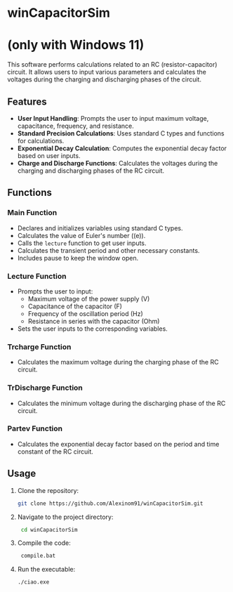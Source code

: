 # winCapacitorSim
# (only with Windows 11)

This software performs calculations related to an RC (resistor-capacitor) circuit. It allows users to input various parameters and calculates the voltages during the charging and discharging phases of the circuit.

## Features

- **User Input Handling**: Prompts the user to input maximum voltage, capacitance, frequency, and resistance.
- **Standard Precision Calculations**: Uses standard C types and functions for calculations.
- **Exponential Decay Calculation**: Computes the exponential decay factor based on user inputs.
- **Charge and Discharge Functions**: Calculates the voltages during the charging and discharging phases of the RC circuit.

## Functions

### Main Function
- Declares and initializes variables using standard C types.
- Calculates the value of Euler's number (\(e\)).
- Calls the `lecture` function to get user inputs.
- Calculates the transient period and other necessary constants.
- Includes pause to keep the window open.

### Lecture Function
- Prompts the user to input:
  - Maximum voltage of the power supply (V)
  - Capacitance of the capacitor (F)
  - Frequency of the oscillation period (Hz)
  - Resistance in series with the capacitor (Ohm)
- Sets the user inputs to the corresponding variables.

### Trcharge Function
- Calculates the maximum voltage during the charging phase of the RC circuit.

### TrDischarge Function
- Calculates the minimum voltage during the discharging phase of the RC circuit.

### Partev Function
- Calculates the exponential decay factor based on the period and time constant of the RC circuit.

## Usage

1. Clone the repository:
   ```sh
   git clone https://github.com/Alexinom91/winCapacitorSim.git

2. Navigate to the project directory:
   ```sh
    cd winCapacitorSim
4. Compile the code:
   ```sh
    compile.bat
5. Run the executable:
    ```sh
    ./ciao.exe


